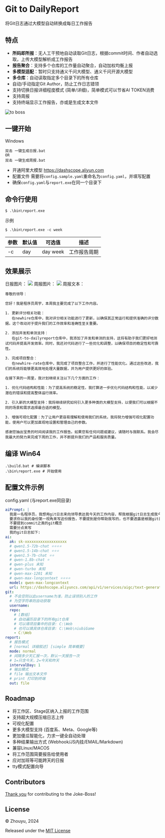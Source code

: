 # Git to DailyReport

将Git日志通过大模型自动转换成每日工作报告

## 特点

* **所码即所报**：无人工干预地自动读取Git日志，根据commit时间、作者自动选取，上传大模型解析成工作报告
* **报告聚合**：支持多个仓库的工作量自动聚合，自动加权均衡上报
* **多模型适配**：暂时只支持通义千问大模型、通义千问开源大模型
* **多仓库**：自动读取指定多个目录下的所有仓库
* 自动/手动指定Git Author，防止工作日志错领
* 支持切换日报详细程度模式 (简单/详细)，简单模式可以节省AI TOKEN消费
* 支持周报
* 支持终端显示工作报告，亦或是生成文本文件

![](https://z1.wzznft.com/i/2024/03/21/iu9yyz.gif "to boss")

## 一键开始

Windows

    双击 一键生成日报.bat
    OR
    双击 一键生成周报.bat

* 开通阿里大模型 https://dashscope.aliyun.com
* 配置文件 需要将`config.sample.yaml`重命名为`config.yaml`，并填写配置
* 确保`config.yaml`与`report.exe`在同一个目录下

## 命令行使用

    $ .\bin\report.exe

示例

    $ .\bin\report.exe -c week

| 参数 | 默认值 | 可选值      | 描述     |
|----|-----|----------|--------|
| -c | day | day week | 工作报告周期 |

## 效果展示

日报图片：
![](https://free.wzznft.com/i/2024/03/21/p1idmz.png)
周报图片：
![](https://free.wzznft.com/i/2024/03/22/upq0ns.png)
周报文本：

```text
尊敬的领导：

您好！我是程序员周宇，本周我主要完成了以下工作内容。

1. 更新评分相关功能：
   在newhire仓库中，我对评分相关功能进行了更新，以确保其正常运行和提供准确的评分数据。这个改动对于提升我们的工作效率和准确性至关重要。

2. 添加并发和单测支持：
   在git-to-dailyreport仓库中，我添加了并发和单测的支持，这将有助于我们更好地测试代码并提高开发效率。同时，我还对代码进行了一些优化和调整，以确保项目的稳定性和可靠性。

3. 完成项目整合：
   在newhire-rate仓库中，我完成了项目整合工作，并进行了性能优化。通过这些改进，我们的系统将能够更高效地处理大量数据，并为用户提供更好的体验。

在接下来的一周里，我计划继续关注以下几个方面的工作：

1. 优化代码结构和性能：为了提高系统的稳定性，我打算进一步优化代码结构和性能，以减少潜在的错误和提高整体运行效率。

2. 引入新的大模型支持：我将继续研究如何引入更多种类的大模型支持，以便我们可以根据不同的场景和需求选择最合适的模型。

3. 增强可视化配置：为了让用户更容易理解和使用我们的系统，我将努力增强可视化配置功能，使用户可以更加直观地设置和管理自己的参数。

感谢您抽出宝贵的时间阅读我的工作报告。如果您有任何问题或建议，请随时与我联系。我会尽我最大的努力来完成下周的工作，并不断提升我们的产品和服务质量。
```

## 编译 Win64

    .\build.bat # 编译脚本
    .\bin\report.exe # 开始使用

## 配置文件示例

config.yaml (与report.exe同目录)

```yaml
aiPrompt: |
  我是一名程序员，我想用git日志来向领导表达我今天的工作内容，帮我根据git日志生成我今天的工作内容报道。
  要求你以我的身份第一视角来写这份报告，不要提到是你帮助我写的，也不要透露是根据git日志生成的。
  不要提到commit之类的git概念
  需要分点来写
  我的git日志如下:
ai:
  ak: sk-xxxxxxxxxxxxxxxxxxx
  # qwen1.5-72b-chat ⭐⭐⭐⭐
  # qwen1.5-14b-chat ⭐⭐⭐
  # qwen1.5-7b-chat ⭐⭐
  # qwen-1.8b-chat ⭐
  # qwen-plus 未知
  # qwen-turbo 未知
  # qwen-max-1201 未知
  # qwen-max-longcontext ⭐⭐⭐⭐
  model: qwen-max-longcontext
  url: https://dashscope.aliyuncs.com/api/v1/services/aigc/text-generation/generation
git:
  # 不会空则以此username为准，防止误领别人的工作
  # 为空字符串则自动获取
  username:
  repo:
    # [数组]
    # 自动遍历目录下的所有git仓库
    # 可以填项目集中的目录: C:\Web
    # 也可以填具体仓库目录: C:\Web\niubiGame
    - C:\Web
report:
  # 报告模式
  # [normal 详细叙述] [simple 简单概要]
  mode: normal
  # 间隔多少天汇报一次，默认一天报告一次
  # 1=只含今天，2=今天和昨天
  intervalDay: 1
  # 输出模式
  # file 输出文本文件
  # print 打印到终端
  out: file
```

## Roadmap

* 将工作区、Stage区纳入上报的工作范围
* 支持超大规模压缩日志上传
* 可视化配置
* 更多大模型支持 (百度系、Meta、Google等)
* 更加傻瓜智能化，力求一键全自动处理
* 多种结果输出方式 (Webhook/JS内挂/EMAIL/Markdown)
* 兼容Linux/MACOS
* 将工作范围简要报告给使用者
* 应对加班等可能跨天的日报
* tty模式配置向导

## Contributors

[Thank you](https://github.com/muyu66/git-to-dailyreport/graphs/contributors) for contributing to the Joke-Boss!

## License

© Zhouyu, 2024

Released under the [MIT License](https://github.com/muyu66/git-to-dailyreport/blob/master/LICENSE)